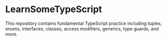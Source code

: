 # LearnSomeTypeScript
This repository contains fundamental TypeScript practice including tuples, enums, interfaces, classes, access modifiers, generics, type guards, and more.
